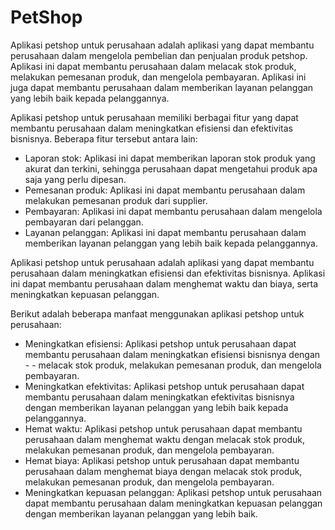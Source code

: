 # PetShop
Aplikasi petshop untuk perusahaan adalah aplikasi yang dapat membantu perusahaan dalam mengelola pembelian dan penjualan produk petshop. Aplikasi ini dapat membantu perusahaan dalam melacak stok produk, melakukan pemesanan produk, dan mengelola pembayaran. Aplikasi ini juga dapat membantu perusahaan dalam memberikan layanan pelanggan yang lebih baik kepada pelanggannya.

Aplikasi petshop untuk perusahaan memiliki berbagai fitur yang dapat membantu perusahaan dalam meningkatkan efisiensi dan efektivitas bisnisnya. Beberapa fitur tersebut antara lain:

- Laporan stok: Aplikasi ini dapat memberikan laporan stok produk yang akurat dan terkini, sehingga perusahaan dapat mengetahui produk apa saja yang perlu dipesan.
- Pemesanan produk: Aplikasi ini dapat membantu perusahaan dalam melakukan pemesanan produk dari supplier.
- Pembayaran: Aplikasi ini dapat membantu perusahaan dalam mengelola pembayaran dari pelanggan.
- Layanan pelanggan: Aplikasi ini dapat membantu perusahaan dalam memberikan layanan pelanggan yang lebih baik kepada pelanggannya.

Aplikasi petshop untuk perusahaan adalah aplikasi yang dapat membantu perusahaan dalam meningkatkan efisiensi dan efektivitas bisnisnya. Aplikasi ini dapat membantu perusahaan dalam menghemat waktu dan biaya, serta meningkatkan kepuasan pelanggan.

Berikut adalah beberapa manfaat menggunakan aplikasi petshop untuk perusahaan:

- Meningkatkan efisiensi: Aplikasi petshop untuk perusahaan dapat membantu perusahaan dalam meningkatkan efisiensi bisnisnya dengan - - melacak stok produk, melakukan pemesanan produk, dan mengelola pembayaran.
- Meningkatkan efektivitas: Aplikasi petshop untuk perusahaan dapat membantu perusahaan dalam meningkatkan efektivitas bisnisnya dengan memberikan layanan pelanggan yang lebih baik kepada pelanggannya.
- Hemat waktu: Aplikasi petshop untuk perusahaan dapat membantu perusahaan dalam menghemat waktu dengan melacak stok produk, melakukan pemesanan produk, dan mengelola pembayaran.
- Hemat biaya: Aplikasi petshop untuk perusahaan dapat membantu perusahaan dalam menghemat biaya dengan melacak stok produk, melakukan pemesanan produk, dan mengelola pembayaran.
- Meningkatkan kepuasan pelanggan: Aplikasi petshop untuk perusahaan dapat membantu perusahaan dalam meningkatkan kepuasan pelanggan dengan memberikan layanan pelanggan yang lebih baik.
